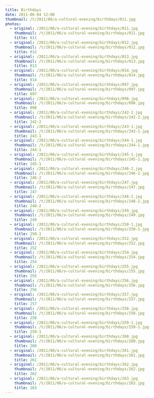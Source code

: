 ```yaml
---
title: Birthdays
date: 2011-06-04 12:00
thumbnail: /t/2011/06/a-cultural-evening/birthdays/011.jpg
photos:
  - original: /2011/06/a-cultural-evening/birthdays/011.jpg
    thumbnail: /t/2011/06/a-cultural-evening/birthdays/011.jpg
    title: 011
  - original: /2011/06/a-cultural-evening/birthdays/012.jpg
    thumbnail: /t/2011/06/a-cultural-evening/birthdays/012.jpg
    title: 012
  - original: /2011/06/a-cultural-evening/birthdays/013.jpg
    thumbnail: /t/2011/06/a-cultural-evening/birthdays/013.jpg
    title: 013
  - original: /2011/06/a-cultural-evening/birthdays/014.jpg
    thumbnail: /t/2011/06/a-cultural-evening/birthdays/014.jpg
    title: 014
  - original: /2011/06/a-cultural-evening/birthdays/097.jpg
    thumbnail: /t/2011/06/a-cultural-evening/birthdays/097.jpg
    title: 097
  - original: /2011/06/a-cultural-evening/birthdays/098.jpg
    thumbnail: /t/2011/06/a-cultural-evening/birthdays/098.jpg
    title: 098
  - original: /2011/06/a-cultural-evening/birthdays/242-2.jpg
    thumbnail: /t/2011/06/a-cultural-evening/birthdays/242-2.jpg
    title: 242-2
  - original: /2011/06/a-cultural-evening/birthdays/243-1.jpg
    thumbnail: /t/2011/06/a-cultural-evening/birthdays/243-1.jpg
    title: 243-1
  - original: /2011/06/a-cultural-evening/birthdays/244-1.jpg
    thumbnail: /t/2011/06/a-cultural-evening/birthdays/244-1.jpg
    title: 244-1
  - original: /2011/06/a-cultural-evening/birthdays/245-1.jpg
    thumbnail: /t/2011/06/a-cultural-evening/birthdays/245-1.jpg
    title: 245-1
  - original: /2011/06/a-cultural-evening/birthdays/246-2.jpg
    thumbnail: /t/2011/06/a-cultural-evening/birthdays/246-2.jpg
    title: 246-2
  - original: /2011/06/a-cultural-evening/birthdays/247.jpg
    thumbnail: /t/2011/06/a-cultural-evening/birthdays/247.jpg
    title: 247
  - original: /2011/06/a-cultural-evening/birthdays/248-2.jpg
    thumbnail: /t/2011/06/a-cultural-evening/birthdays/248-2.jpg
    title: 248-2
  - original: /2011/06/a-cultural-evening/birthdays/249.jpg
    thumbnail: /t/2011/06/a-cultural-evening/birthdays/249.jpg
    title: 249
  - original: /2011/06/a-cultural-evening/birthdays/250-1.jpg
    thumbnail: /t/2011/06/a-cultural-evening/birthdays/250-1.jpg
    title: 250-1
  - original: /2011/06/a-cultural-evening/birthdays/252.jpg
    thumbnail: /t/2011/06/a-cultural-evening/birthdays/252.jpg
    title: 252
  - original: /2011/06/a-cultural-evening/birthdays/254.jpg
    thumbnail: /t/2011/06/a-cultural-evening/birthdays/254.jpg
    title: 254
  - original: /2011/06/a-cultural-evening/birthdays/255.jpg
    thumbnail: /t/2011/06/a-cultural-evening/birthdays/255.jpg
    title: 255
  - original: /2011/06/a-cultural-evening/birthdays/256.jpg
    thumbnail: /t/2011/06/a-cultural-evening/birthdays/256.jpg
    title: 256
  - original: /2011/06/a-cultural-evening/birthdays/257.jpg
    thumbnail: /t/2011/06/a-cultural-evening/birthdays/257.jpg
    title: 257
  - original: /2011/06/a-cultural-evening/birthdays/258.jpg
    thumbnail: /t/2011/06/a-cultural-evening/birthdays/258.jpg
    title: 258
  - original: /2011/06/a-cultural-evening/birthdays/259-1.jpg
    thumbnail: /t/2011/06/a-cultural-evening/birthdays/259-1.jpg
    title: 259-1
  - original: /2011/06/a-cultural-evening/birthdays/260.jpg
    thumbnail: /t/2011/06/a-cultural-evening/birthdays/260.jpg
    title: 260
  - original: /2011/06/a-cultural-evening/birthdays/261.jpg
    thumbnail: /t/2011/06/a-cultural-evening/birthdays/261.jpg
    title: 261
  - original: /2011/06/a-cultural-evening/birthdays/262.jpg
    thumbnail: /t/2011/06/a-cultural-evening/birthdays/262.jpg
    title: 262
  - original: /2011/06/a-cultural-evening/birthdays/263.jpg
    thumbnail: /t/2011/06/a-cultural-evening/birthdays/263.jpg
    title: 263
---
```

